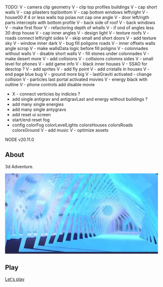 
TODO: 
V - camera clip geometry
V - clip top profiles buildings
V - cap short walls
V - cap pilasters top\bottom
V - cap bottom windows left\right 
V - house00 if 4 or less walls top poias not cap one angle
V - door left/rigth parts intercepts with bottom profile
V - back side of roof 
V - back windows
V - make first floor 
V - refactoring depth of whalls
V - if ond of angles less 30 drop house
V - cap inner angles
V - design light
V - texture roofs
V - roads connect left\right sides
V - skip small and short doors
V - add texture sky 
V - window inner dark
V - bug fill poligons roads
V - inner offsets walls angle scrop
V - make wallsData logic before fill poligins 
V - colonnades without walls
V - disable short walls
V - fill stones under colonnades
V - make desert more
V - add collisions
V - collisions colomns sides
V - small level for phones
V - add game info 
V - black inner houses
V - SSAO for desctop ?
V - add sprites
V - add fly point
V - add cristalls in houses
V - end page blue bug
V - ground more big
V - lastGraviti activated - change collision 
V - particles last portal activated movies
V - energy black with outline 
V - phone controls add disable movie
- X - connect verticies by indicies ?
- add single antigrav and antigravLast and energy without buildings ?
- add many single energies
- add many single antygravs
- add reset ui screen
- start/end reset fog
- config colorFog colorLevelLights colorsHouses colorsRoads colorsGround
V - add music
V - optimize assets


NODE v20.11.0

About
------------   
3d Adventure.  
  
  
![pic](https://raw.githubusercontent.com/fire888/240612_labirint_ch8/refs/heads/master/templates/start-img.webp)

Play
------------ 
[Let's play](https://js.otrisovano.ru/android/chapter08/)
